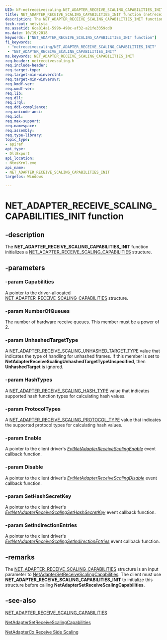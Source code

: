 ```yaml
---
UID: NF:netreceivescaling.NET_ADAPTER_RECEIVE_SCALING_CAPABILITIES_INIT
title: NET_ADAPTER_RECEIVE_SCALING_CAPABILITIES_INIT function (netreceivescaling.h)
description: The NET_ADAPTER_RECEIVE_SCALING_CAPABILITIES_INIT function initializes a NET_ADAPTER_RECEIVE_SCALING_CAPABILITIES structure.
tech.root: netvista
ms.assetid: 6ca814a1-599b-498c-af32-a21fe3359cd0
ms.date: 10/19/2018
keywords: ["NET_ADAPTER_RECEIVE_SCALING_CAPABILITIES_INIT function"]
f1_keywords:
 - "netreceivescaling/NET_ADAPTER_RECEIVE_SCALING_CAPABILITIES_INIT"
 - "NET_ADAPTER_RECEIVE_SCALING_CAPABILITIES_INIT"
ms.keywords: NET_ADAPTER_RECEIVE_SCALING_CAPABILITIES_INIT
req.header: netreceivescaling.h
req.include-header:
req.target-type:
req.target-min-winverclnt:
req.target-min-winversvr:
req.kmdf-ver:
req.umdf-ver:
req.lib:
req.dll:
req.irql: 
req.ddi-compliance:
req.unicode-ansi:
req.idl:
req.max-support:
req.namespace:
req.assembly:
req.type-library: 
topic_type: 
- apiref
api_type: 
- DllExport
api_location:
- NtosKrnl.exe
api_name: 
- NET_ADAPTER_RECEIVE_SCALING_CAPABILITIES_INIT
targetos: Windows

---
```


# NET_ADAPTER_RECEIVE_SCALING_CAPABILITIES_INIT function


## -description


The **NET_ADAPTER_RECEIVE_SCALING_CAPABILITIES_INIT** function initializes a [NET_ADAPTER_RECEIVE_SCALING_CAPABILITIES](ns-netreceivescaling-_net_adapter_receive_scaling_capabilities.md) structure.

## -parameters

### -param Capabilities
A pointer to the driver-allocated [NET_ADAPTER_RECEIVE_SCALING_CAPABILITIES](ns-netreceivescaling-_net_adapter_receive_scaling_capabilities.md) structure.

### -param NumberOfQueues
The number of hardware receive queues. This member must be a power of 2.

### -param UnhashedTargetType
A [NET_ADAPTER_RECEIVE_SCALING_UNHASHED_TARGET_TYPE](ne-netreceivescaling-_net_adapter_receive_scaling_unhashed_target_type.md) value that indicates the type of handling for unhashed frames. If this member is set to **NetAdapterReceiveScalingUnhashedTargetTypeUnspecified**, then **UnhashedTarget** is ignored.

### -param HashTypes
A [NET_ADAPTER_RECEIVE_SCALING_HASH_TYPE](ne-netreceivescaling-_net_adapter_receive_scaling_hash_type.md) value that indicates supported hash function types for calculating hash values.

### -param ProtocolTypes
A [NET_ADAPTER_RECEIVE_SCALING_PROTOCOL_TYPE](ne-netreceivescaling-_net_adapter_receive_scaling_protocol_type.md) value that indicates the supported protocol types for calculating hash values.

### -param Enable
A pointer to the client driver's *[EvtNetAdapterReceiveScalingEnable](nc-netreceivescaling-evt_net_adapter_receive_scaling_enable.md)* event callback function.

### -param Disable
A pointer to the client driver's *[EvtNetAdapterReceiveScalingDisable](nc-netreceivescaling-evt_net_adapter_receive_scaling_disable.md)* event callback function.

### -param SetHashSecretKey
A pointer to the client driver's *[EvtNetAdapterReceiveScalingSetHashSecretKey](nc-netreceivescaling-evt_net_adapter_receive_scaling_set_hash_secret_key.md)* event callback function.

### -param SetIndirectionEntries
A pointer to the client driver's *[EvtNetAdapterReceiveScalingSetIndirectionEntries](nc-netreceivescaling-evt_net_adapter_receive_scaling_set_indirection_entries.md)* event callback function.

## -remarks
The [NET_ADAPTER_RECEIVE_SCALING_CAPABILITIES](ns-netreceivescaling-_net_adapter_receive_scaling_capabilities.md) structure is an input parameter to [NetAdapterSetReceiveScalingCapabilities](nf-netreceivescaling-netadaptersetreceivescalingcapabilities.md). The client must use **NET_ADAPTER_RECEIVE_SCALING_CAPABILITIES_INIT** to initialize this structure before calling **NetAdapterSetReceiveScalingCapabilities**.



## -see-also
[NET_ADAPTER_RECEIVE_SCALING_CAPABILITIES](ns-netreceivescaling-_net_adapter_receive_scaling_capabilities.md)

[NetAdapterSetReceiveScalingCapabilities](nf-netreceivescaling-netadaptersetreceivescalingcapabilities.md)

[NetAdapterCx Receive Side Scaling](https://docs.microsoft.com/windows-hardware/drivers/netcx/netadaptercx-receive-side-scaling-rss-)
